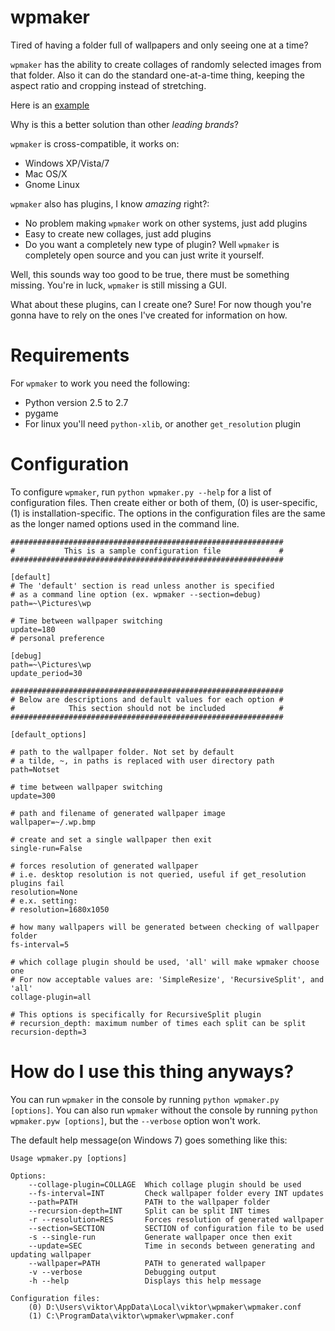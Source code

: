 wpmaker
===============================================================================

Tired of having a folder full of wallpapers and only seeing one at a time?

`wpmaker` has the ability to create collages of randomly selected images from
that folder. Also it can do the standard one-at-a-time thing, keeping the aspect
ratio and cropping instead of stretching.

Here is an [example](http://i.imgur.com/BnZTn.jpg)

Why is this a better solution than other *leading brands*?

`wpmaker` is cross-compatible, it works on:
- Windows XP/Vista/7
- Mac OS/X
- Gnome Linux

`wpmaker` also has plugins, I know *amazing* right?:
- No problem making `wpmaker` work on other systems, just add plugins
- Easy to create new collages, just add plugins
- Do you want a completely new type of plugin? Well `wpmaker` is completely 
open source and you can just write it yourself.

Well, this sounds way too good to be true, there must be something missing.
You're in luck, `wpmaker` is still missing a GUI.

What about these plugins, can I create one? Sure! For now though you're gonna have
to rely on the ones I've created for information on how.

Requirements
===============================================================================
For `wpmaker` to work you need the following:

- Python version 2.5 to 2.7
- pygame
- For linux you'll need `python-xlib`, or another `get_resolution` plugin

Configuration
===============================================================================

To configure `wpmaker`, run `python wpmaker.py --help` for a list of
configuration files. Then create either or both of them, (0) is user-specific, (1) is
installation-specific. The options in the configuration files are the same as
the longer named options used in the command line.

```
#############################################################
#           This is a sample configuration file             #
#############################################################

[default]
# The 'default' section is read unless another is specified
# as a command line option (ex. wpmaker --section=debug)
path=~\Pictures\wp

# Time between wallpaper switching
update=180
# personal preference

[debug]
path=~\Pictures\wp
update_period=30

#############################################################
# Below are descriptions and default values for each option #
#            This section should not be included            #
#############################################################

[default_options]

# path to the wallpaper folder. Not set by default
# a tilde, ~, in paths is replaced with user directory path
path=Notset

# time between wallpaper switching
update=300

# path and filename of generated wallpaper image
wallpaper=~/.wp.bmp

# create and set a single wallpaper then exit
single-run=False

# forces resolution of generated wallpaper
# i.e. desktop resolution is not queried, useful if get_resolution plugins fail
resolution=None
# e.x. setting:
# resolution=1680x1050

# how many wallpapers will be generated between checking of wallpaper folder
fs-interval=5

# which collage plugin should be used, 'all' will make wpmaker choose one
# For now acceptable values are: 'SimpleResize', 'RecursiveSplit', and 'all'
collage-plugin=all

# This options is specifically for RecursiveSplit plugin
# recursion_depth: maximum number of times each split can be split
recursion-depth=3

```

How do I use this thing anyways?
===============================================================================

You can run `wpmaker` in the console by running `python wpmaker.py [options]`.
You can also run `wpmaker` without the console by running `python wpmaker.pyw
[options]`, but the `--verbose` option won't work.

The default help message(on Windows 7) goes something like this:

```
Usage wpmaker.py [options]

Options:
    --collage-plugin=COLLAGE  Which collage plugin should be used
    --fs-interval=INT         Check wallpaper folder every INT updates
    --path=PATH               PATH to the wallpaper folder
    --recursion-depth=INT     Split can be split INT times
    -r --resolution=RES       Forces resolution of generated wallpaper
    --section=SECTION         SECTION of configuration file to be used
    -s --single-run           Generate wallpaper once then exit
    --update=SEC              Time in seconds between generating and updating wallpaper
    --wallpaper=PATH          PATH to generated wallpaper
    -v --verbose              Debugging output
    -h --help                 Displays this help message

Configuration files:
    (0) D:\Users\viktor\AppData\Local\viktor\wpmaker\wpmaker.conf
    (1) C:\ProgramData\viktor\wpmaker\wpmaker.conf

```

